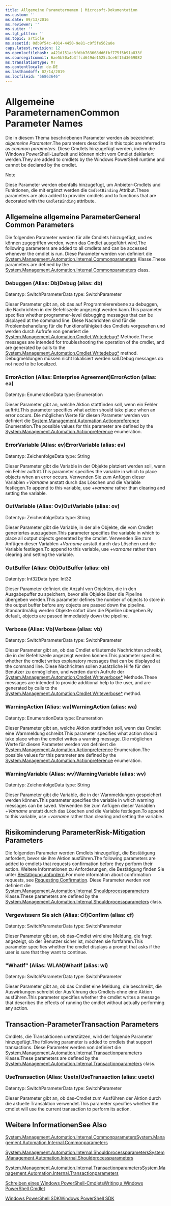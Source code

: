 ```yaml
---
title: Allgemeine Parameternamen | Microsoft-Dokumentation
ms.custom: ''
ms.date: 09/13/2016
ms.reviewer: ''
ms.suite: ''
ms.tgt_pltfrm: ''
ms.topic: article
ms.assetid: 0db9f54c-4014-4450-9e81-c9f5fe562a0e
caps.latest.revision: 12
ms.openlocfilehash: a421d151ac3fdbb763668dd6fbf775f5b91a833f
ms.sourcegitcommit: 6ae5b50a4b3ffcd649de1525c3ce6f15d3669082
ms.translationtype: MT
ms.contentlocale: de-DE
ms.lasthandoff: 02/14/2019
ms.locfileid: "56863646"
---
```

# <a name="common-parameter-names"></a><span data-ttu-id="dfb83-102">Allgemeine Parameternamen</span><span class="sxs-lookup"><span data-stu-id="dfb83-102">Common Parameter Names</span></span>

<span data-ttu-id="dfb83-103">Die in diesem Thema beschriebenen Parameter werden als bezeichnet *allgemeine Parameter*.</span><span class="sxs-lookup"><span data-stu-id="dfb83-103">The parameters described in this topic are referred to as *common parameters*.</span></span> <span data-ttu-id="dfb83-104">Diese Cmdlets hinzugefügt werden, indem die Windows PowerShell-Laufzeit und können nicht vom Cmdlet deklariert werden.</span><span class="sxs-lookup"><span data-stu-id="dfb83-104">They are added to cmdlets by the Windows PowerShell runtime and cannot be declared by the cmdlet.</span></span>

> [!NOTE]
> <span data-ttu-id="dfb83-105">Diese Parameter werden ebenfalls hinzugefügt, um Anbieter-Cmdlets und Funktionen, die mit ergänzt werden die `CmdletBinding` Attribut.</span><span class="sxs-lookup"><span data-stu-id="dfb83-105">These parameters are also added to provider cmdlets and to functions that are decorated with the `CmdletBinding` attribute.</span></span>

## <a name="general-common-parameters"></a><span data-ttu-id="dfb83-106">Allgemeine allgemeine Parameter</span><span class="sxs-lookup"><span data-stu-id="dfb83-106">General Common Parameters</span></span>

<span data-ttu-id="dfb83-107">Die folgenden Parameter werden für alle Cmdlets hinzugefügt, und es können zugegriffen werden, wenn das Cmdlet ausgeführt wird.</span><span class="sxs-lookup"><span data-stu-id="dfb83-107">The following parameters are added to all cmdlets and can be accessed whenever the cmdlet is run.</span></span> <span data-ttu-id="dfb83-108">Diese Parameter werden von definiert die [System.Management.Automation.Internal.Commonparameters](/dotnet/api/System.Management.Automation.Internal.CommonParameters) Klasse.</span><span class="sxs-lookup"><span data-stu-id="dfb83-108">These parameters are defined by the [System.Management.Automation.Internal.Commonparameters](/dotnet/api/System.Management.Automation.Internal.CommonParameters) class.</span></span>

### <a name="debug-alias-db"></a><span data-ttu-id="dfb83-109">Debuggen (Alias: Db)</span><span class="sxs-lookup"><span data-stu-id="dfb83-109">Debug (alias: db)</span></span>

<span data-ttu-id="dfb83-110">Datentyp: SwitchParameter</span><span class="sxs-lookup"><span data-stu-id="dfb83-110">Data type: SwitchParameter</span></span>

<span data-ttu-id="dfb83-111">Dieser Parameter gibt an, ob das auf Programmiererebene zu debuggen, die Nachrichten in der Befehlszeile angezeigt werden kann.</span><span class="sxs-lookup"><span data-stu-id="dfb83-111">This parameter specifies whether programmer-level debugging messages that can be displayed at the command line.</span></span> <span data-ttu-id="dfb83-112">Diese Nachrichten sind für die Problembehandlung für die Funktionsfähigkeit des Cmdlets vorgesehen und werden durch Aufrufe von generiert die [System.Management.Automation.Cmdlet.Writedebug\*](/dotnet/api/System.Management.Automation.Cmdlet.WriteDebug) Methode.</span><span class="sxs-lookup"><span data-stu-id="dfb83-112">These messages are intended for troubleshooting the operation of the cmdlet, and are generated by calls to the [System.Management.Automation.Cmdlet.Writedebug\*](/dotnet/api/System.Management.Automation.Cmdlet.WriteDebug) method.</span></span> <span data-ttu-id="dfb83-113">Debugmeldungen müssen nicht lokalisiert werden soll.</span><span class="sxs-lookup"><span data-stu-id="dfb83-113">Debug messages do not need to be localized.</span></span>

### <a name="erroraction-alias-ea"></a><span data-ttu-id="dfb83-114">ErrorAction (Alias: Enterprise Agreement)</span><span class="sxs-lookup"><span data-stu-id="dfb83-114">ErrorAction (alias: ea)</span></span>

<span data-ttu-id="dfb83-115">Datentyp: Enumeration</span><span class="sxs-lookup"><span data-stu-id="dfb83-115">Data type: Enumeration</span></span>

<span data-ttu-id="dfb83-116">Dieser Parameter gibt an, welche Aktion stattfinden soll, wenn ein Fehler auftritt.</span><span class="sxs-lookup"><span data-stu-id="dfb83-116">This parameter specifies what action should take place when an error occurs.</span></span> <span data-ttu-id="dfb83-117">Die möglichen Werte für diesen Parameter werden von definiert die [System.Management.Automation.Actionpreference](/dotnet/api/System.Management.Automation.ActionPreference) Enumeration.</span><span class="sxs-lookup"><span data-stu-id="dfb83-117">The possible values for this parameter are defined by the [System.Management.Automation.Actionpreference](/dotnet/api/System.Management.Automation.ActionPreference) enumeration.</span></span>

### <a name="errorvariable-alias-ev"></a><span data-ttu-id="dfb83-118">ErrorVariable (Alias: ev)</span><span class="sxs-lookup"><span data-stu-id="dfb83-118">ErrorVariable (alias: ev)</span></span>

<span data-ttu-id="dfb83-119">Datentyp: Zeichenfolge</span><span class="sxs-lookup"><span data-stu-id="dfb83-119">Data type: String</span></span>

<span data-ttu-id="dfb83-120">Dieser Parameter gibt die Variable in der Objekte platziert werden soll, wenn ein Fehler auftritt.</span><span class="sxs-lookup"><span data-stu-id="dfb83-120">This parameter specifies the variable in which to place objects when an error occurs.</span></span> <span data-ttu-id="dfb83-121">Verwenden Sie zum Anfügen dieser Variablen +*Varname* anstatt durch das Löschen und die Variable festlegen.</span><span class="sxs-lookup"><span data-stu-id="dfb83-121">To append to this variable, use +*varname* rather than clearing and setting the variable.</span></span>

### <a name="outvariable-alias-ov"></a><span data-ttu-id="dfb83-122">OutVariable (Alias: Ov)</span><span class="sxs-lookup"><span data-stu-id="dfb83-122">OutVariable (alias: ov)</span></span>

<span data-ttu-id="dfb83-123">Datentyp: Zeichenfolge</span><span class="sxs-lookup"><span data-stu-id="dfb83-123">Data type: String</span></span>

<span data-ttu-id="dfb83-124">Dieser Parameter gibt die Variable, in der alle Objekte, die vom Cmdlet generiertes auszugeben.</span><span class="sxs-lookup"><span data-stu-id="dfb83-124">This parameter specifies the variable in which to place all output objects generated by the cmdlet.</span></span> <span data-ttu-id="dfb83-125">Verwenden Sie zum Anfügen dieser Variablen +*Varname* anstatt durch das Löschen und die Variable festlegen.</span><span class="sxs-lookup"><span data-stu-id="dfb83-125">To append to this variable, use +*varname* rather than clearing and setting the variable.</span></span>

### <a name="outbuffer-alias-ob"></a><span data-ttu-id="dfb83-126">OutBuffer (Alias: Ob)</span><span class="sxs-lookup"><span data-stu-id="dfb83-126">OutBuffer (alias: ob)</span></span>

<span data-ttu-id="dfb83-127">Datentyp: Int32</span><span class="sxs-lookup"><span data-stu-id="dfb83-127">Data type: Int32</span></span>

<span data-ttu-id="dfb83-128">Dieser Parameter definiert die Anzahl von Objekten, die in den Ausgabepuffer zu speichern, bevor alle Objekte über die Pipeline übergeben werden.</span><span class="sxs-lookup"><span data-stu-id="dfb83-128">This parameter defines the number of objects to store in the output buffer before any objects are passed down the pipeline.</span></span> <span data-ttu-id="dfb83-129">Standardmäßig werden Objekte sofort über die Pipeline übergeben.</span><span class="sxs-lookup"><span data-stu-id="dfb83-129">By default, objects are passed immediately down the pipeline.</span></span>

### <a name="verbose-alias-vb"></a><span data-ttu-id="dfb83-130">Verbose (Alias: Vb)</span><span class="sxs-lookup"><span data-stu-id="dfb83-130">Verbose (alias: vb)</span></span>

<span data-ttu-id="dfb83-131">Datentyp: SwitchParameter</span><span class="sxs-lookup"><span data-stu-id="dfb83-131">Data type: SwitchParameter</span></span>

<span data-ttu-id="dfb83-132">Dieser Parameter gibt an, ob das Cmdlet erläuternde Nachrichten schreibt, die in der Befehlszeile angezeigt werden können.</span><span class="sxs-lookup"><span data-stu-id="dfb83-132">This parameter specifies whether the cmdlet writes explanatory messages that can be displayed at the command line.</span></span> <span data-ttu-id="dfb83-133">Diese Nachrichten sollen zusätzliche Hilfe für den Benutzer zu ermöglichen, und werden durch Aufrufe der [System.Management.Automation.Cmdlet.Writeverbose\*](/dotnet/api/System.Management.Automation.Cmdlet.WriteVerbose) Methode.</span><span class="sxs-lookup"><span data-stu-id="dfb83-133">These messages are intended to provide additional help to the user, and are generated by calls to the [System.Management.Automation.Cmdlet.Writeverbose\*](/dotnet/api/System.Management.Automation.Cmdlet.WriteVerbose) method.</span></span>

### <a name="warningaction-alias-wa"></a><span data-ttu-id="dfb83-134">WarningAction (Alias: wa)</span><span class="sxs-lookup"><span data-stu-id="dfb83-134">WarningAction (alias: wa)</span></span>

<span data-ttu-id="dfb83-135">Datentyp: Enumeration</span><span class="sxs-lookup"><span data-stu-id="dfb83-135">Data type: Enumeration</span></span>

<span data-ttu-id="dfb83-136">Dieser Parameter gibt an, welche Aktion stattfinden soll, wenn das Cmdlet eine Warnmeldung schreibt.</span><span class="sxs-lookup"><span data-stu-id="dfb83-136">This parameter specifies what action should take place when the cmdlet writes a warning message.</span></span> <span data-ttu-id="dfb83-137">Die möglichen Werte für diesen Parameter werden von definiert die [System.Management.Automation.Actionpreference](/dotnet/api/System.Management.Automation.ActionPreference) Enumeration.</span><span class="sxs-lookup"><span data-stu-id="dfb83-137">The possible values for this parameter are defined by the [System.Management.Automation.Actionpreference](/dotnet/api/System.Management.Automation.ActionPreference) enumeration.</span></span>

### <a name="warningvariable-alias-wv"></a><span data-ttu-id="dfb83-138">WarningVariable (Alias: wv)</span><span class="sxs-lookup"><span data-stu-id="dfb83-138">WarningVariable (alias: wv)</span></span>

<span data-ttu-id="dfb83-139">Datentyp: Zeichenfolge</span><span class="sxs-lookup"><span data-stu-id="dfb83-139">Data type: String</span></span>

<span data-ttu-id="dfb83-140">Dieser Parameter gibt die Variable, die in der Warnmeldungen gespeichert werden können.</span><span class="sxs-lookup"><span data-stu-id="dfb83-140">This parameter specifies the variable in which warning messages can be saved.</span></span> <span data-ttu-id="dfb83-141">Verwenden Sie zum Anfügen dieser Variablen +*Varname* anstatt durch das Löschen und die Variable festlegen.</span><span class="sxs-lookup"><span data-stu-id="dfb83-141">To append to this variable, use +*varname* rather than clearing and setting the variable.</span></span>

## <a name="risk-mitigation-parameters"></a><span data-ttu-id="dfb83-142">Risikominderung Parameter</span><span class="sxs-lookup"><span data-stu-id="dfb83-142">Risk-Mitigation Parameters</span></span>

<span data-ttu-id="dfb83-143">Die folgenden Parameter werden Cmdlets hinzugefügt, die Bestätigung anfordert, bevor sie ihre Aktion ausführen.</span><span class="sxs-lookup"><span data-stu-id="dfb83-143">The following parameters are added to cmdlets that requests confirmation before they perform their action.</span></span> <span data-ttu-id="dfb83-144">Weitere Informationen zu Anforderungen, die Bestätigung finden Sie unter [Bestätigung anfordern](./requesting-confirmation-from-cmdlets.md).</span><span class="sxs-lookup"><span data-stu-id="dfb83-144">For more information about confirmation requests, see [Requesting Confirmation](./requesting-confirmation-from-cmdlets.md).</span></span> <span data-ttu-id="dfb83-145">Diese Parameter werden von definiert die [System.Management.Automation.Internal.Shouldprocessparameters](/dotnet/api/System.Management.Automation.Internal.ShouldProcessParameters) Klasse.</span><span class="sxs-lookup"><span data-stu-id="dfb83-145">These parameters are defined by the [System.Management.Automation.Internal.Shouldprocessparameters](/dotnet/api/System.Management.Automation.Internal.ShouldProcessParameters) class.</span></span>

### <a name="confirm-alias-cf"></a><span data-ttu-id="dfb83-146">Vergewissern Sie sich (Alias: Cf)</span><span class="sxs-lookup"><span data-stu-id="dfb83-146">Confirm (alias: cf)</span></span>

<span data-ttu-id="dfb83-147">Datentyp: SwitchParameter</span><span class="sxs-lookup"><span data-stu-id="dfb83-147">Data type: SwitchParameter</span></span>

<span data-ttu-id="dfb83-148">Dieser Parameter gibt an, ob das-Cmdlet wird eine Meldung, die fragt angezeigt, ob der Benutzer sicher ist, möchten sie fortfahren.</span><span class="sxs-lookup"><span data-stu-id="dfb83-148">This parameter specifies whether the cmdlet displays a prompt that asks if the user is sure that they want to continue.</span></span>

### <a name="whatif-alias-wi"></a><span data-ttu-id="dfb83-149">"WhatIf" (Alias: WLAN)</span><span class="sxs-lookup"><span data-stu-id="dfb83-149">WhatIf (alias: wi)</span></span>

<span data-ttu-id="dfb83-150">Datentyp: SwitchParameter</span><span class="sxs-lookup"><span data-stu-id="dfb83-150">Data type: SwitchParameter</span></span>

<span data-ttu-id="dfb83-151">Dieser Parameter gibt an, ob das Cmdlet eine Meldung, die beschreibt, die Auswirkungen schreibt der Ausführung des Cmdlets ohne eine Aktion ausführen.</span><span class="sxs-lookup"><span data-stu-id="dfb83-151">This parameter specifies whether the cmdlet writes a message that describes the effects of running the cmdlet without actually performing any action.</span></span>

## <a name="transaction-parameters"></a><span data-ttu-id="dfb83-152">Transaction-Parameter</span><span class="sxs-lookup"><span data-stu-id="dfb83-152">Transaction Parameters</span></span>

<span data-ttu-id="dfb83-153">Cmdlets, die Transaktionen unterstützen, wird der folgende Parameter hinzugefügt.</span><span class="sxs-lookup"><span data-stu-id="dfb83-153">The following parameter is added to cmdlets that support transactions.</span></span> <span data-ttu-id="dfb83-154">Diese Parameter werden von definiert die [System.Management.Automation.Internal.Transactionparameters](/dotnet/api/System.Management.Automation.Internal.TransactionParameters) Klasse.</span><span class="sxs-lookup"><span data-stu-id="dfb83-154">These parameters are defined by the [System.Management.Automation.Internal.Transactionparameters](/dotnet/api/System.Management.Automation.Internal.TransactionParameters) class.</span></span>

### <a name="usetransaction-alias-usetx"></a><span data-ttu-id="dfb83-155">UseTransaction (Alias: Usetx)</span><span class="sxs-lookup"><span data-stu-id="dfb83-155">UseTransaction (alias: usetx)</span></span>

<span data-ttu-id="dfb83-156">Datentyp: SwitchParameter</span><span class="sxs-lookup"><span data-stu-id="dfb83-156">Data type: SwitchParameter</span></span>

<span data-ttu-id="dfb83-157">Dieser Parameter gibt an, ob das-Cmdlet zum Ausführen der Aktion durch die aktuelle Transaktion verwendet.</span><span class="sxs-lookup"><span data-stu-id="dfb83-157">This parameter specifies whether the cmdlet will use the current transaction to perform its action.</span></span>

## <a name="see-also"></a><span data-ttu-id="dfb83-158">Weitere Informationen</span><span class="sxs-lookup"><span data-stu-id="dfb83-158">See Also</span></span>

[<span data-ttu-id="dfb83-159">System.Management.Automation.Internal.Commonparameters</span><span class="sxs-lookup"><span data-stu-id="dfb83-159">System.Management.Automation.Internal.Commonparameters</span></span>](/dotnet/api/System.Management.Automation.Internal.CommonParameters)

[<span data-ttu-id="dfb83-160">System.Management.Automation.Internal.Shouldprocessparameters</span><span class="sxs-lookup"><span data-stu-id="dfb83-160">System.Management.Automation.Internal.Shouldprocessparameters</span></span>](/dotnet/api/System.Management.Automation.Internal.ShouldProcessParameters)

[<span data-ttu-id="dfb83-161">System.Management.Automation.Internal.Transactionparameters</span><span class="sxs-lookup"><span data-stu-id="dfb83-161">System.Management.Automation.Internal.Transactionparameters</span></span>](/dotnet/api/System.Management.Automation.Internal.TransactionParameters)

[<span data-ttu-id="dfb83-162">Schreiben eines Windows PowerShell-Cmdlets</span><span class="sxs-lookup"><span data-stu-id="dfb83-162">Writing a Windows PowerShell Cmdlet</span></span>](./writing-a-windows-powershell-cmdlet.md)

[<span data-ttu-id="dfb83-163">Windows PowerShell SDK</span><span class="sxs-lookup"><span data-stu-id="dfb83-163">Windows PowerShell SDK</span></span>](../windows-powershell-reference.md)
